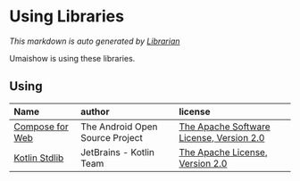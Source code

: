 # Using Libraries
*This markdown is auto generated by [Librarian](https://github.com/MeilCli/Librarian)*

Umaishow is using these libraries.

## Using
|Name|author|license|
|:---|:---|:---|
|[Compose for Web](https://github.com/JetBrains/compose-jb)|The Android Open Source Project|[The Apache Software License, Version 2.0](http://www.apache.org/licenses/LICENSE-2.0.txt)|
|[Kotlin Stdlib](https://kotlinlang.org/)|JetBrains - Kotlin Team|[The Apache License, Version 2.0](http://www.apache.org/licenses/LICENSE-2.0.txt)|
